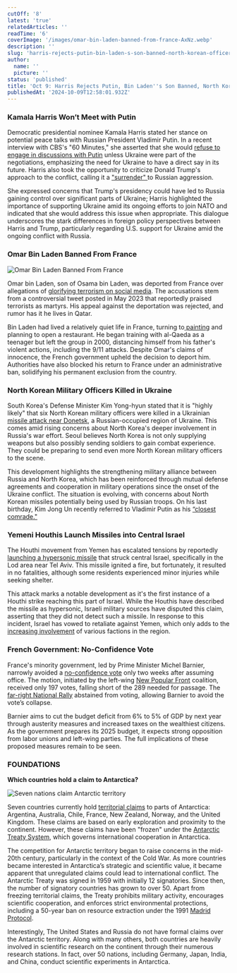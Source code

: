 ```yaml
---
cutOff: '8'
latest: 'true'
relatedArticles: ''
readTime: '6'
coverImage: '/images/omar-bin-laden-banned-from-france-AxNz.webp'
description: ''
slug: 'harris-rejects-putin-bin-laden-s-son-banned-north-korean-officers'
author:
  name: ''
  picture: ''
status: 'published'
title: 'Oct 9: Harris Rejects Putin, Bin Laden''s Son Banned, North Korean Officers'
publishedAt: '2024-10-09T12:58:01.932Z'
---
```


### Kamala Harris Won’t Meet with Putin 

Democratic presidential nominee Kamala Harris stated her stance on potential peace talks with Russian President Vladimir Putin. In a recent interview with CBS's "60 Minutes," she asserted that she would [refuse to engage in discussions with Putin](https://www.france24.com/en/americas/20241008-kamala-harris-says-she-would-not-meet-with-putin-if-ukraine-is-not-represented) unless Ukraine were part of the negotiations, emphasizing the need for Ukraine to have a direct say in its future. Harris also took the opportunity to criticize Donald Trump's approach to the conflict, calling it a ["surrender" ](https://www.aljazeera.com/news/2024/9/17/whats-donald-trumps-plan-to-end-russias-war-on-ukraine)to Russian aggression.

She expressed concerns that Trump's presidency could have led to Russia gaining control over significant parts of Ukraine; Harris highlighted the importance of supporting Ukraine amid its ongoing efforts to join NATO and indicated that she would address this issue when appropriate. This dialogue underscores the stark differences in foreign policy perspectives between Harris and Trump, particularly regarding U.S. support for Ukraine amid the ongoing conflict with Russia.

### Omar Bin Laden Banned From France

![Omar Bin Laden Banned From France](/images/omar-bin-laden-banned-from-france-UyMT.webp)

Omar bin Laden, son of Osama bin Laden, was deported from France over allegations of [glorifying terrorism on social media](https://x.com/BrunoRetailleau/status/1843519627546001783?ref_src=twsrc%5Etfw%7Ctwcamp%5Etweetembed%7Ctwterm%5E1843519627546001783%7Ctwgr%5Eadcf3a19227d1c0482f9d49e6179db1cf7473e39%7Ctwcon%5Es1_&ref_url=https%3A%2F%2Fwww.bfmtv.com%2Fpolitique%2Fgouvernement%2Fbruno-retailleau-prononce-une-interdiction-administrative-du-territoire-contre-le-fils-aine-d-oussama-ben-laden_AN-202410080172.html). The accusations stem from a controversial tweet posted in May 2023 that reportedly praised terrorists as martyrs. His appeal against the deportation was rejected, and rumor has it he lives in Qatar. 

Bin Laden had lived a relatively quiet life in France, turning to[ painting](https://www.themonthly.com.au/issue/2021/march/1614517200/mahmood-fazal/artist-formerly-known-bin-laden) and planning to open a restaurant. He began training with al-Qaeda as a teenager but left the group in 2000, distancing himself from his father's violent actions, including the 9/11 attacks. Despite Omar's claims of innocence, the French government upheld the decision to deport him. Authorities have also blocked his return to France under an administrative ban, solidifying his permanent exclusion from the country.

### North Korean Military Officers Killed in Ukraine

South Korea's Defense Minister Kim Yong-hyun stated that it is "highly likely" that six North Korean military officers were killed in a Ukrainian [missile attack near Donetsk](https://www.kyivpost.com/post/40169), a Russian-occupied region of Ukraine. This comes amid rising concerns about North Korea's deeper involvement in Russia's war effort. Seoul believes North Korea is not only supplying weapons but also possibly sending soldiers to gain combat experience. They could be preparing to send even more North Korean military officers to the scene.

This development highlights the strengthening military alliance between Russia and North Korea, which has been reinforced through mutual defense agreements and cooperation in military operations since the onset of the Ukraine conflict. The situation is evolving, with concerns about North Korean missiles potentially being used by Russian troops. On his last birthday, Kim Jong Un recently referred to Vladimir Putin as his [“closest comrade."](https://www.bbc.com/news/articles/cq64qm2v7m9o)

### Yemeni Houthis Launch Missiles into Central Israel 

The Houthi movement from Yemen has escalated tensions by reportedly [launching a hypersonic missile](https://www.aljazeera.com/news/2024/9/17/yemens-houthis-file-hypersonic-missile-at-israel-what-to-know) that struck central Israel, specifically in the Lod area near Tel Aviv. This missile ignited a fire, but fortunately, it resulted in no fatalities, although some residents experienced minor injuries while seeking shelter. 

This attack marks a notable development as it's the first instance of a Houthi strike reaching this part of Israel. While the Houthis have described the missile as hypersonic, Israeli military sources have disputed this claim, asserting that they did not detect such a missile. In response to this incident, Israel has vowed to retaliate against Yemen, which only adds to the [increasing involvement](https://www.dw.com/en/will-yemens-iran-backed-houthis-play-bigger-role-in-the-middle-east-conflict/a-70428565) of various factions in the region.

### French Government: No-Confidence Vote

France's minority government, led by Prime Minister Michel Barnier, narrowly avoided a [no-confidence vote](https://apnews.com/article/france-minority-government-no-confidence-vote-7fa8b612dc28ab33cfeec526a21cce0c) only two weeks after assuming office. The motion, initiated by the left-wing [New Popular Front](https://www.bbc.com/news/articles/cpd910je22no) coalition, received only 197 votes, falling short of the 289 needed for passage. The [far-right National Rally](https://www.theguardian.com/world/article/2024/jun/25/france-far-right-national-rally-history-1972-marine-le-pen) abstained from voting, allowing Barnier to avoid the vote’s collapse.

Barnier aims to cut the budget deficit from 6% to 5% of GDP by next year through austerity measures and increased taxes on the wealthiest citizens. As the government prepares its 2025 budget, it expects strong opposition from labor unions and left-wing parties. The full implications of these proposed measures remain to be seen.

### FOUNDATIONS

**Which countries hold a claim to Antarctica?**

![Seven nations claim Antarctic territory](/images/who-is-claiming-the-territory-of-antarctica--Y4OD.webp)

Seven countries currently hold [territorial claims](https://www.state.gov/key-topics-office-of-ocean-and-polar-affairs/antarctic/#:~:text=Seven%20countries%20\(Argentina%2C%20Australia%2C,has%20not%20made%20a%20claim.) to parts of Antarctica: Argentina, Australia, Chile, France, New Zealand, Norway, and the United Kingdom. These claims are based on early exploration and proximity to the continent. However, these claims have been "frozen" under the [Antarctic Treaty System](https://www.ats.aq/e/antarctictreaty.html), which governs international cooperation in Antarctica.

The competition for Antarctic territory began to raise concerns in the mid-20th century, particularly in the context of the Cold War. As more countries became interested in Antarctica’s strategic and scientific value, it became apparent that unregulated claims could lead to international conflict. The Antarctic Treaty was signed in 1959 with initially 12 signatories. Since then, the number of signatory countries has grown to over 50. Apart from freezing territorial claims, the Treaty prohibits military activity, encourages scientific cooperation, and enforces strict environmental protections, including a 50-year ban on resource extraction under the 1991 [Madrid Protocol](https://www.ats.aq/e/protocol.html).

Interestingly, The United States and Russia do not have formal claims over the Antarctic territory. Along with many others, both countries are heavily involved in scientific research on the continent through their numerous research stations. In fact, over 50 nations, including Germany, Japan, India, and China, conduct scientific experiments in Antarctica.